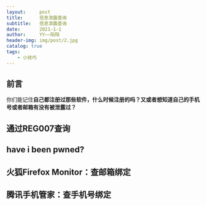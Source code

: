```yaml
---
layout:     post
title:      信息泄露查询
subtitle:   信息泄露查询
date:       2021-1-1
author:     YY——阳阳
header-img: img/post/2.jpg
catalog: true
tags:
    - 小技巧
---
```


## 前言

你们能记住**自己都注册过那些软件，什么时候注册的吗？又或者想知道自己的手机号或者邮箱有没有被泄露过？**



## **通过REG007查询**

## **have i been pwned?**

## **火狐Firefox Monitor：查邮箱绑定**

## **腾讯手机管家：查手机号绑定**